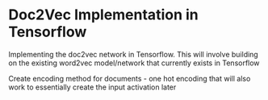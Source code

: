# Doc2Vec Implementation in Tensorflow

Implementing the doc2vec network in Tensorflow. This will involve building on the existing word2vec model/network that currently exists in Tensorflow

Create encoding method for documents - one hot encoding that will also work to essentially create the input activation later
